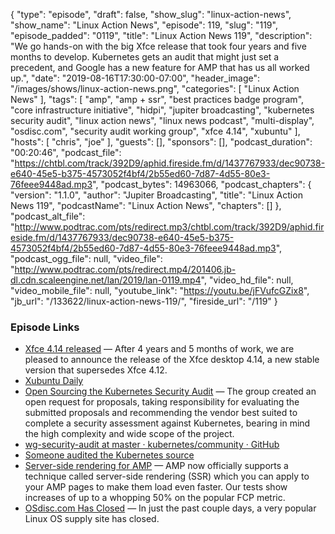 {
  "type": "episode",
  "draft": false,
  "show_slug": "linux-action-news",
  "show_name": "Linux Action News",
  "episode": 119,
  "slug": "119",
  "episode_padded": "0119",
  "title": "Linux Action News 119",
  "description": "We go hands-on with the big Xfce release that took four years and five months to develop. Kubernetes gets an audit that might just set a precedent, and Google has a new feature for AMP that has us all worked up.",
  "date": "2019-08-16T17:30:00-07:00",
  "header_image": "/images/shows/linux-action-news.png",
  "categories": [
    "Linux Action News"
  ],
  "tags": [
    "amp",
    "amp + ssr",
    "best practices badge program",
    "core infrastructure initiative",
    "hidpi",
    "jupiter broadcasting",
    "kubernetes security audit",
    "linux action news",
    "linux news podcast",
    "multi-display",
    "osdisc.com",
    "security audit working group",
    "xfce 4.14",
    "xubuntu"
  ],
  "hosts": [
    "chris",
    "joe"
  ],
  "guests": [],
  "sponsors": [],
  "podcast_duration": "00:20:46",
  "podcast_file": "https://chtbl.com/track/392D9/aphid.fireside.fm/d/1437767933/dec90738-e640-45e5-b375-4573052f4bf4/2b55ed60-7d87-4d55-80e3-76feee9448ad.mp3",
  "podcast_bytes": 14963066,
  "podcast_chapters": {
    "version": "1.1.0",
    "author": "Jupiter Broadcasting",
    "title": "Linux Action News 119",
    "podcastName": "Linux Action News",
    "chapters": []
  },
  "podcast_alt_file": "http://www.podtrac.com/pts/redirect.mp3/chtbl.com/track/392D9/aphid.fireside.fm/d/1437767933/dec90738-e640-45e5-b375-4573052f4bf4/2b55ed60-7d87-4d55-80e3-76feee9448ad.mp3",
  "podcast_ogg_file": null,
  "video_file": "http://www.podtrac.com/pts/redirect.mp4/201406.jb-dl.cdn.scaleengine.net/lan/2019/lan-0119.mp4",
  "video_hd_file": null,
  "video_mobile_file": null,
  "youtube_link": "https://youtu.be/jFVufcGZix8",
  "jb_url": "/133622/linux-action-news-119/",
  "fireside_url": "/119"
}


### Episode Links

  * [Xfce 4.14 released](https://xfce.org/about/news/?post=1565568000 "Xfce 4.14 released") — After 4 years and 5 months of work, we are pleased to announce the release of the Xfce desktop 4.14, a new stable version that supersedes Xfce 4.12.
  * [Xubuntu Daily](http://cdimage.ubuntu.com/xubuntu/daily-live/current/ "Xubuntu Daily")
  * [Open Sourcing the Kubernetes Security Audit](https://www.cncf.io/blog/2019/08/06/open-sourcing-the-kubernetes-security-audit/ "Open Sourcing the Kubernetes Security Audit") — The group created an open request for proposals, taking responsibility for evaluating the submitted proposals and recommending the vendor best suited to complete a security assessment against Kubernetes, bearing in mind the high complexity and wide scope of the project. 
  * [wg-security-audit at master · kubernetes/community · GitHub](https://github.com/kubernetes/community/tree/master/wg-security-audit "wg-security-audit at master · kubernetes/community · GitHub")
  * [Someone audited the Kubernetes source](https://www.theregister.co.uk/2019/08/06/kubernetes_security_audit/ "Someone audited the Kubernetes source")
  * [Server-side rendering for AMP](https://blog.amp.dev/2019/08/07/faster-amp-on-the-origin-amp-ssr/ "Server-side rendering for AMP") — AMP now officially supports a technique called server-side rendering (SSR) which you can apply to your AMP pages to make them load even faster. Our tests show increases of up to a whopping 50% on the popular FCP metric.
  * [OSdisc.com Has Closed](https://www.cnet.com/forums/discussions/osdisc-com-has-closed/ "OSdisc.com Has Closed") — In just the past couple days, a very popular Linux OS supply site has closed. 


